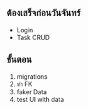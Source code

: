 ## ต้องเสร็จก่อนวันจันทร์
  - Login
  - Task CRUD

## ขั้นตอน
  1. migrations
  2. ทำ FK
  3. faker Data
  4. test UI with data
